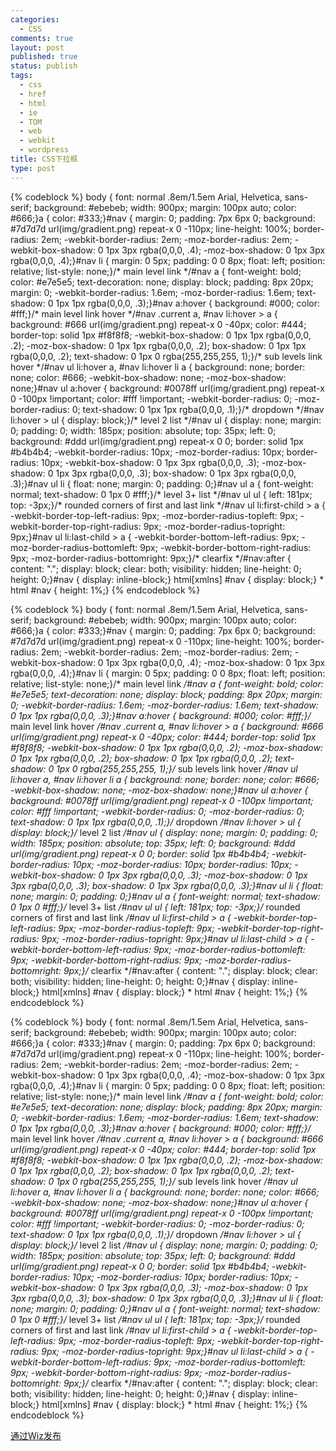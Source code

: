 ```yaml
--- 
categories: 
  - CSS
comments: true
layout: post
published: true
status: publish
tags: 
  - css
  - href
  - html
  - ie
  - TOM
  - web
  - webkit
  - wordpress
title: CSS下拉框
type: post
---
```

<div>
<span class="Apple-style-span">
{% codeblock %}
body {	font: normal .8em/1.5em Arial, Helvetica, sans-serif;	background: #ebebeb;	width: 900px;	margin: 100px auto;	color: #666;}a {	color: #333;}#nav {	margin: 0;	padding: 7px 6px 0;	background: #7d7d7d url(img/gradient.png) repeat-x 0 -110px;	line-height: 100%;	border-radius: 2em;	-webkit-border-radius: 2em;	-moz-border-radius: 2em;	-webkit-box-shadow: 0 1px 3px rgba(0,0,0, .4);	-moz-box-shadow: 0 1px 3px rgba(0,0,0, .4);}#nav li {	margin: 0 5px;	padding: 0 0 8px;	float: left;	position: relative;	list-style: none;}/* main level link */#nav a {	font-weight: bold;	color: #e7e5e5;	text-decoration: none;	display: block;	padding:  8px 20px;	margin: 0;	-webkit-border-radius: 1.6em;	-moz-border-radius: 1.6em;		text-shadow: 0 1px 1px rgba(0,0,0, .3);}#nav a:hover {	background: #000;	color: #fff;}/* main level link hover */#nav .current a, #nav li:hover > a {	background: #666 url(img/gradient.png) repeat-x 0 -40px;	color: #444;	border-top: solid 1px #f8f8f8;	-webkit-box-shadow: 0 1px 1px rgba(0,0,0, .2);	-moz-box-shadow: 0 1px 1px rgba(0,0,0, .2);	box-shadow: 0 1px 1px rgba(0,0,0, .2);	text-shadow: 0 1px 0 rgba(255,255,255, 1);}/* sub levels link hover */#nav ul li:hover a, #nav li:hover li a {	background: none;	border: none;	color: #666;	-webkit-box-shadow: none;	-moz-box-shadow: none;}#nav ul a:hover {	background: #0078ff url(img/gradient.png) repeat-x 0 -100px !important;	color: #fff !important;	-webkit-border-radius: 0;	-moz-border-radius: 0;	text-shadow: 0 1px 1px rgba(0,0,0, .1);}/* dropdown */#nav li:hover > ul {	display: block;}/* level 2 list */#nav ul {	display: none;	margin: 0;	padding: 0;	width: 185px;	position: absolute;	top: 35px;	left: 0;	background: #ddd url(img/gradient.png) repeat-x 0 0;	border: solid 1px #b4b4b4;	-webkit-border-radius: 10px;	-moz-border-radius: 10px;	border-radius: 10px;	-webkit-box-shadow: 0 1px 3px rgba(0,0,0, .3);	-moz-box-shadow: 0 1px 3px rgba(0,0,0, .3);	box-shadow: 0 1px 3px rgba(0,0,0, .3);}#nav ul li {	float: none;	margin: 0;	padding: 0;}#nav ul a {	font-weight: normal;	text-shadow: 0 1px 0 #fff;}/* level 3+ list */#nav ul ul {	left: 181px;	top: -3px;}/* rounded corners of first and last link */#nav ul li:first-child > a {	-webkit-border-top-left-radius: 9px;	-moz-border-radius-topleft: 9px;	-webkit-border-top-right-radius: 9px;	-moz-border-radius-topright: 9px;}#nav ul li:last-child > a {	-webkit-border-bottom-left-radius: 9px;	-moz-border-radius-bottomleft: 9px;	-webkit-border-bottom-right-radius: 9px;	-moz-border-radius-bottomright: 9px;}/* clearfix */#nav:after {	content: ".";	display: block;	clear: both;	visibility: hidden;	line-height: 0;	height: 0;}#nav {	display: inline-block;} html[xmlns] #nav {	display: block;} * html #nav {	height: 1%;}
{% endcodeblock %}

{% codeblock %}
body {	font: normal .8em/1.5em Arial, Helvetica, sans-serif;	background: #ebebeb;	width: 900px;	margin: 100px auto;	color: #666;}a {	color: #333;}#nav {	margin: 0;	padding: 7px 6px 0;	background: #7d7d7d url(img/gradient.png) repeat-x 0 -110px;	line-height: 100%;	border-radius: 2em;	-webkit-border-radius: 2em;	-moz-border-radius: 2em;	-webkit-box-shadow: 0 1px 3px rgba(0,0,0, .4);	-moz-box-shadow: 0 1px 3px rgba(0,0,0, .4);}#nav li {	margin: 0 5px;	padding: 0 0 8px;	float: left;	position: relative;	list-style: none;}/* main level link */#nav a {	font-weight: bold;	color: #e7e5e5;	text-decoration: none;	display: block;	padding:  8px 20px;	margin: 0;	-webkit-border-radius: 1.6em;	-moz-border-radius: 1.6em;		text-shadow: 0 1px 1px rgba(0,0,0, .3);}#nav a:hover {	background: #000;	color: #fff;}/* main level link hover */#nav .current a, #nav li:hover > a {	background: #666 url(img/gradient.png) repeat-x 0 -40px;	color: #444;	border-top: solid 1px #f8f8f8;	-webkit-box-shadow: 0 1px 1px rgba(0,0,0, .2);	-moz-box-shadow: 0 1px 1px rgba(0,0,0, .2);	box-shadow: 0 1px 1px rgba(0,0,0, .2);	text-shadow: 0 1px 0 rgba(255,255,255, 1);}/* sub levels link hover */#nav ul li:hover a, #nav li:hover li a {	background: none;	border: none;	color: #666;	-webkit-box-shadow: none;	-moz-box-shadow: none;}#nav ul a:hover {	background: #0078ff url(img/gradient.png) repeat-x 0 -100px !important;	color: #fff !important;	-webkit-border-radius: 0;	-moz-border-radius: 0;	text-shadow: 0 1px 1px rgba(0,0,0, .1);}/* dropdown */#nav li:hover > ul {	display: block;}/* level 2 list */#nav ul {	display: none;	margin: 0;	padding: 0;	width: 185px;	position: absolute;	top: 35px;	left: 0;	background: #ddd url(img/gradient.png) repeat-x 0 0;	border: solid 1px #b4b4b4;	-webkit-border-radius: 10px;	-moz-border-radius: 10px;	border-radius: 10px;	-webkit-box-shadow: 0 1px 3px rgba(0,0,0, .3);	-moz-box-shadow: 0 1px 3px rgba(0,0,0, .3);	box-shadow: 0 1px 3px rgba(0,0,0, .3);}#nav ul li {	float: none;	margin: 0;	padding: 0;}#nav ul a {	font-weight: normal;	text-shadow: 0 1px 0 #fff;}/* level 3+ list */#nav ul ul {	left: 181px;	top: -3px;}/* rounded corners of first and last link */#nav ul li:first-child > a {	-webkit-border-top-left-radius: 9px;	-moz-border-radius-topleft: 9px;	-webkit-border-top-right-radius: 9px;	-moz-border-radius-topright: 9px;}#nav ul li:last-child > a {	-webkit-border-bottom-left-radius: 9px;	-moz-border-radius-bottomleft: 9px;	-webkit-border-bottom-right-radius: 9px;	-moz-border-radius-bottomright: 9px;}/* clearfix */#nav:after {	content: ".";	display: block;	clear: both;	visibility: hidden;	line-height: 0;	height: 0;}#nav {	display: inline-block;} html[xmlns] #nav {	display: block;} * html #nav {	height: 1%;}
{% endcodeblock %}

{% codeblock %}
body {	font: normal .8em/1.5em Arial, Helvetica, sans-serif;	background: #ebebeb;	width: 900px;	margin: 100px auto;	color: #666;}a {	color: #333;}#nav {	margin: 0;	padding: 7px 6px 0;	background: #7d7d7d url(img/gradient.png) repeat-x 0 -110px;	line-height: 100%;	border-radius: 2em;	-webkit-border-radius: 2em;	-moz-border-radius: 2em;	-webkit-box-shadow: 0 1px 3px rgba(0,0,0, .4);	-moz-box-shadow: 0 1px 3px rgba(0,0,0, .4);}#nav li {	margin: 0 5px;	padding: 0 0 8px;	float: left;	position: relative;	list-style: none;}/* main level link */#nav a {	font-weight: bold;	color: #e7e5e5;	text-decoration: none;	display: block;	padding:  8px 20px;	margin: 0;	-webkit-border-radius: 1.6em;	-moz-border-radius: 1.6em;		text-shadow: 0 1px 1px rgba(0,0,0, .3);}#nav a:hover {	background: #000;	color: #fff;}/* main level link hover */#nav .current a, #nav li:hover > a {	background: #666 url(img/gradient.png) repeat-x 0 -40px;	color: #444;	border-top: solid 1px #f8f8f8;	-webkit-box-shadow: 0 1px 1px rgba(0,0,0, .2);	-moz-box-shadow: 0 1px 1px rgba(0,0,0, .2);	box-shadow: 0 1px 1px rgba(0,0,0, .2);	text-shadow: 0 1px 0 rgba(255,255,255, 1);}/* sub levels link hover */#nav ul li:hover a, #nav li:hover li a {	background: none;	border: none;	color: #666;	-webkit-box-shadow: none;	-moz-box-shadow: none;}#nav ul a:hover {	background: #0078ff url(img/gradient.png) repeat-x 0 -100px !important;	color: #fff !important;	-webkit-border-radius: 0;	-moz-border-radius: 0;	text-shadow: 0 1px 1px rgba(0,0,0, .1);}/* dropdown */#nav li:hover > ul {	display: block;}/* level 2 list */#nav ul {	display: none;	margin: 0;	padding: 0;	width: 185px;	position: absolute;	top: 35px;	left: 0;	background: #ddd url(img/gradient.png) repeat-x 0 0;	border: solid 1px #b4b4b4;	-webkit-border-radius: 10px;	-moz-border-radius: 10px;	border-radius: 10px;	-webkit-box-shadow: 0 1px 3px rgba(0,0,0, .3);	-moz-box-shadow: 0 1px 3px rgba(0,0,0, .3);	box-shadow: 0 1px 3px rgba(0,0,0, .3);}#nav ul li {	float: none;	margin: 0;	padding: 0;}#nav ul a {	font-weight: normal;	text-shadow: 0 1px 0 #fff;}/* level 3+ list */#nav ul ul {	left: 181px;	top: -3px;}/* rounded corners of first and last link */#nav ul li:first-child > a {	-webkit-border-top-left-radius: 9px;	-moz-border-radius-topleft: 9px;	-webkit-border-top-right-radius: 9px;	-moz-border-radius-topright: 9px;}#nav ul li:last-child > a {	-webkit-border-bottom-left-radius: 9px;	-moz-border-radius-bottomleft: 9px;	-webkit-border-bottom-right-radius: 9px;	-moz-border-radius-bottomright: 9px;}/* clearfix */#nav:after {	content: ".";	display: block;	clear: both;	visibility: hidden;	line-height: 0;	height: 0;}#nav {	display: inline-block;} html[xmlns] #nav {	display: block;} * html #nav {	height: 1%;}
{% endcodeblock %}
</span><!--WizHtmlContent-->
</div>
<!--more--><div><a title="Wiz，个人知识管理，PKM。" href="http://wiz.cn">通过Wiz发布</a></div>
